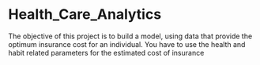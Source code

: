 # Health_Care_Analytics
The objective of this project is to build a model, using data that provide the  optimum insurance cost for an individual. You have to use the health and habit related parameters for  the estimated cost of insurance
